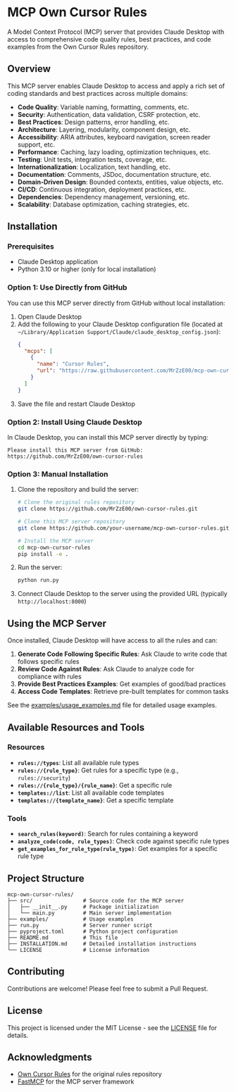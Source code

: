# MCP Own Cursor Rules

A Model Context Protocol (MCP) server that provides Claude Desktop with access to comprehensive code quality rules, best practices, and code examples from the Own Cursor Rules repository.

## Overview

This MCP server enables Claude Desktop to access and apply a rich set of coding standards and best practices across multiple domains:

- **Code Quality**: Variable naming, formatting, comments, etc.
- **Security**: Authentication, data validation, CSRF protection, etc.
- **Best Practices**: Design patterns, error handling, etc.
- **Architecture**: Layering, modularity, component design, etc.
- **Accessibility**: ARIA attributes, keyboard navigation, screen reader support, etc.
- **Performance**: Caching, lazy loading, optimization techniques, etc.
- **Testing**: Unit tests, integration tests, coverage, etc.
- **Internationalization**: Localization, text handling, etc.
- **Documentation**: Comments, JSDoc, documentation structure, etc.
- **Domain-Driven Design**: Bounded contexts, entities, value objects, etc.
- **CI/CD**: Continuous integration, deployment practices, etc.
- **Dependencies**: Dependency management, versioning, etc.
- **Scalability**: Database optimization, caching strategies, etc.

## Installation

### Prerequisites

- Claude Desktop application
- Python 3.10 or higher (only for local installation)

### Option 1: Use Directly from GitHub

You can use this MCP server directly from GitHub without local installation:

1. Open Claude Desktop
2. Add the following to your Claude Desktop configuration file (located at `~/Library/Application Support/Claude/claude_desktop_config.json`):
   ```json
   {
     "mcps": [
       {
         "name": "Cursor Rules",
         "url": "https://raw.githubusercontent.com/MrZzE00/mcp-own-cursor-rules/main"
       }
     ]
   }
   ```
3. Save the file and restart Claude Desktop

### Option 2: Install Using Claude Desktop

In Claude Desktop, you can install this MCP server directly by typing:

```
Please install this MCP server from GitHub: https://github.com/MrZzE00/own-cursor-rules
```

### Option 3: Manual Installation

1. Clone the repository and build the server:
   ```bash
   # Clone the original rules repository
   git clone https://github.com/MrZzE00/own-cursor-rules.git
   
   # Clone this MCP server repository
   git clone https://github.com/your-username/mcp-own-cursor-rules.git
   
   # Install the MCP server
   cd mcp-own-cursor-rules
   pip install -e .
   ```

2. Run the server:
   ```bash
   python run.py
   ```

3. Connect Claude Desktop to the server using the provided URL (typically `http://localhost:8000`)

## Using the MCP Server

Once installed, Claude Desktop will have access to all the rules and can:

1. **Generate Code Following Specific Rules**: Ask Claude to write code that follows specific rules
2. **Review Code Against Rules**: Ask Claude to analyze code for compliance with rules
3. **Provide Best Practices Examples**: Get examples of good/bad practices
4. **Access Code Templates**: Retrieve pre-built templates for common tasks

See the [examples/usage_examples.md](examples/usage_examples.md) file for detailed usage examples.

## Available Resources and Tools

### Resources

- **`rules://types`**: List all available rule types
- **`rules://{rule_type}`**: Get rules for a specific type (e.g., `rules://security`)
- **`rules://{rule_type}/{rule_name}`**: Get a specific rule
- **`templates://list`**: List all available code templates
- **`templates://{template_name}`**: Get a specific template

### Tools

- **`search_rules(keyword)`**: Search for rules containing a keyword
- **`analyze_code(code, rule_types)`**: Check code against specific rule types
- **`get_examples_for_rule_type(rule_type)`**: Get examples for a specific rule type

## Project Structure

```
mcp-own-cursor-rules/
├── src/                # Source code for the MCP server
│   ├── __init__.py     # Package initialization
│   └── main.py         # Main server implementation
├── examples/           # Usage examples
├── run.py              # Server runner script
├── pyproject.toml      # Python project configuration
├── README.md           # This file
├── INSTALLATION.md     # Detailed installation instructions
└── LICENSE             # License information
```

## Contributing

Contributions are welcome! Please feel free to submit a Pull Request.

## License

This project is licensed under the MIT License - see the [LICENSE](LICENSE) file for details.

## Acknowledgments

- [Own Cursor Rules](https://github.com/MrZzE00/own-cursor-rules) for the original rules repository
- [FastMCP](https://github.com/jlowin/fastmcp) for the MCP server framework 